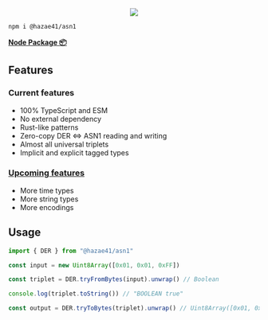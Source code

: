 <div align="center">
<img src="https://user-images.githubusercontent.com/4405263/219944360-d138f86e-5517-4859-a532-1a6e45579074.png" />
</div>

```bash
npm i @hazae41/asn1
```

[**Node Package 📦**](https://www.npmjs.com/package/@hazae41/asn1)

## Features

### Current features
- 100% TypeScript and ESM
- No external dependency
- Rust-like patterns
- Zero-copy DER <=> ASN1 reading and writing
- Almost all universal triplets
- Implicit and explicit tagged types

### [Upcoming features](https://github.com/sponsors/hazae41)
- More time types
- More string types
- More encodings

## Usage

```typescript
import { DER } from "@hazae41/asn1"

const input = new Uint8Array([0x01, 0x01, 0xFF])

const triplet = DER.tryFromBytes(input).unwrap() // Boolean

console.log(triplet.toString()) // "BOOLEAN true"

const output = DER.tryToBytes(triplet).unwrap() // Uint8Array([0x01, 0x01, 0xFF])
```
